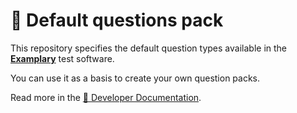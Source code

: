# 🙋 Default questions pack

This repository specifies the default question types available in the **[Examplary](https://examplary.ai)** test software.

You can use it as a basis to create your own question packs.

Read more in the [📘 Developer Documentation](https://developers.examplary.ai/question-types).